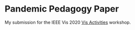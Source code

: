 Pandemic Pedagogy Paper
=======================

My submission for the IEEE Vis 2020 [Vis Activities](http://visactivities.github.io) workshop.
